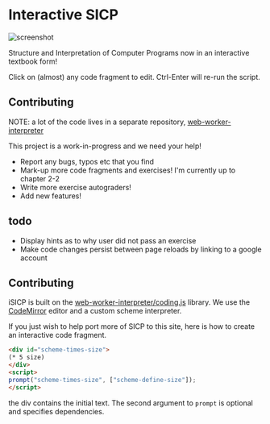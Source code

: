 # Interactive SICP

![screenshot](https://raw.github.com/zodiac/isicp/master/images/screenshot.png)

Structure and Interpretation of Computer Programs now in an interactive textbook form! 

Click on (almost) any code fragment to edit. Ctrl-Enter will re-run the script.

## Contributing

NOTE: a lot of the code lives in a separate repository, [web-worker-interpreter](https://github.com/yuanchenyang/web-worker-interpreter)

This project is a work-in-progress and we need your help!

- Report any bugs, typos etc that you find
- Mark-up more code fragments and exercises! I'm currently up to chapter 2-2
- Write more exercise autograders!
- Add new features!

## todo

- Display hints as to why user did not pass an exercise
- Make code changes persist between page reloads by linking to a google account

## Contributing

iSICP is built on the [web-worker-interpreter/coding.js](https://github.com/yuanchenyang/web-worker-interpreter) library. We use the [CodeMirror](http://codemirror.net/) editor and a custom scheme interpreter.

If you just wish to help port more of SICP to this site, here is how to create an interactive code fragment.

```html
<div id="scheme-times-size">
(* 5 size)
</div>
<script> 
prompt("scheme-times-size", ["scheme-define-size"]);
</script>
```

the div contains the initial text. The second argument to ``prompt`` is optional and specifies dependencies.
